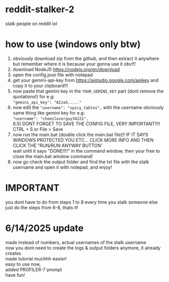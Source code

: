 # reddit-stalker-2
stalk people on reddit lol

# how to use (windows only btw)
1) obviously download zip from the github, and then extract it anywhere but remember where it is because your gonna use it obv!!! <br />
2) download NodeJS https://nodejs.org/en/download <br />
3) open the config.json file with notepad <br />
4) get your gemini-api-key from https://aistudio.google.com/apikey and copy it to your clipboard!!! <br />
5) now paste that gemini key in the ```YOUR_GEMINI_KEY``` part (dont remove the quotations!) for e.g: <br />
```"gemini_api_key": "AIzaS....."``` <br />
6) now edit the ```"username": "spicy_tables",``` with the username obviously same thing like gemini key for e.g: <br />
```"username": "cheesloverguy34221",``` <br />
6.5) DONT FORGET TO SAVE THE CONFIG FILE, VERY IMPORTANT!!!! CTRL + S or File > Save <br />
7) now run the main.bat (double click the main.bat file)!! IF IT SAYS WINDOWS PROTECTED YOU ETC... CLICK MORE INFO AND THEN CLICK THE "RUN/RUN ANYWAY BUTTON' <br /> wait until it says "DONE!!!!" in the command window, then your free to close the main.bat window command! <br />
8) now go check the output folder and find the txt file with the stalk username and open it with notepad, and enjoy!

# IMPORTANT
you dont have to do from steps 1 to 8 every time you stalk someone else<br />
just do the steps from 6-8, thats it!

# 6/14/2025 update
made instead of numbers, actual usernames of the stalk username <br />
now you dont need to create the logs & output folders anymore, it already creates <br />
made tutorial muchhh easier! <br />
easy to use now, <br />
added PROFILER-7 prompt <br />
have fun!
